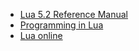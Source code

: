 - [Lua 5.2 Reference Manual](https://www.lua.org/manual/5.2/)
- [Programming in Lua](https://www.lua.org/pil/contents.html)
- [Lua online](https://www.lua.org/demo.html)
